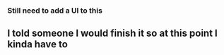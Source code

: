 ### Still need to add a UI to this


## I told someone I would finish it so at this point I kinda have to
